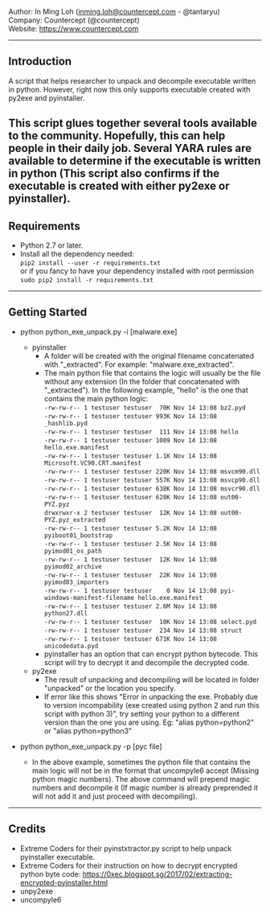 Author: In Ming Loh (inming.loh@countercept.com - @tantaryu) <br />
Company: Countercept (@countercept) <br />
Website: https://www.countercept.com <br />

---

## Introduction
A script that helps researcher to unpack and decompile executable written in python. However, right now this only supports executable created with py2exe and pyinstaller.

This script glues together several tools available to the community. Hopefully, this can help people in their daily job. Several YARA rules are available to determine if the executable is written in python (This script also confirms if the executable is created with either py2exe or pyinstaller).
---
## Requirements
- Python 2.7 or later. 
- Install all the dependency needed:<br/>
    `pip2 install --user -r requirements.txt`<br/>
        or if you fancy to have your dependency installed with root permission<br/>
    `sudo pip2 install -r requirements.txt`

---

## Getting Started
- python python_exe_unpack.py -i [malware.exe]
    * pyinstaller
        * A folder will be created with the original filename concatenated with "_extracted". For example: "malware.exe_extracted".
        * The main python file that contains the logic will usually be the file without any extension (In the folder that concatenated with "_extracted"). In the following example, "hello" is the one that contains the main python logic:<br/>
        `-rw-rw-r-- 1 testuser testuser  70K Nov 14 13:08 bz2.pyd`<br/>
        `-rw-rw-r-- 1 testuser testuser 993K Nov 14 13:08 _hashlib.pyd`<br/>
        `-rw-rw-r-- 1 testuser testuser  111 Nov 14 13:08 hello`<br/>
        `-rw-rw-r-- 1 testuser testuser 1009 Nov 14 13:08 hello.exe.manifest`<br/>
        `-rw-rw-r-- 1 testuser testuser 1.1K Nov 14 13:08 Microsoft.VC90.CRT.manifest`<br/>
        `-rw-rw-r-- 1 testuser testuser 220K Nov 14 13:08 msvcm90.dll`<br/>
        `-rw-rw-r-- 1 testuser testuser 557K Nov 14 13:08 msvcp90.dll`<br/>
        `-rw-rw-r-- 1 testuser testuser 638K Nov 14 13:08 msvcr90.dll`<br/>
        `-rw-rw-r-- 1 testuser testuser 628K Nov 14 13:08 out00-PYZ.pyz`<br/>
        `drwxrwxr-x 2 testuser testuser  12K Nov 14 13:08 out00-PYZ.pyz_extracted`<br/>
        `-rw-rw-r-- 1 testuser testuser 5.2K Nov 14 13:08 pyiboot01_bootstrap`<br/>
        `-rw-rw-r-- 1 testuser testuser 2.5K Nov 14 13:08 pyimod01_os_path`<br/>
        `-rw-rw-r-- 1 testuser testuser  12K Nov 14 13:08 pyimod02_archive`<br/>
        `-rw-rw-r-- 1 testuser testuser  22K Nov 14 13:08 pyimod03_importers`<br/>
        `-rw-rw-r-- 1 testuser testuser    0 Nov 14 13:08 pyi-windows-manifest-filename hello.exe.manifest`<br/>
        `-rw-rw-r-- 1 testuser testuser 2.6M Nov 14 13:08 python27.dll`<br/>
        `-rw-rw-r-- 1 testuser testuser  10K Nov 14 13:08 select.pyd`<br/>
        `-rw-rw-r-- 1 testuser testuser  234 Nov 14 13:08 struct`<br/>
        `-rw-rw-r-- 1 testuser testuser 671K Nov 14 13:08 unicodedata.pyd`<br/>
        * pyinstaller has an option that can encrypt python bytecode. This script will try to decrypt it and decompile the decrypted code.
    * py2exe
        * The result of unpacking and decompiling will be located in folder "unpacked" or the location you specify.
        * If error like this shows "Error in unpacking the exe. Probably due to version incompability (exe created using python 2 and run this script with python 3)", try setting your python to a different version than the one you are using. Eg: "alias python=python2" or "alias python=python3"

- python python_exe_unpack.py -p [pyc file]
    * In the above example, sometimes the python file that contains the main logic will not be in the format that uncompyle6 accept (Missing python magic numbers). The above command will prepend magic numbers and decompile it (If magic number is already preprended it will not add it and just proceed with decompiling).

---

## Credits
- Extreme Coders for their pyinstxtractor.py script to help unpack pyinstaller executable.
- Extreme Coders for their instruction on how to decrypt encrypted python byte code: https://0xec.blogspot.sg/2017/02/extracting-encrypted-pyinstaller.html
- unpy2exe 
- uncompyle6 
